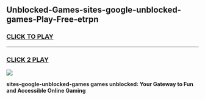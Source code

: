 
## Unblocked-Games-sites-google-unblocked-games-Play-Free-etrpn
<h3>
<a href="https://premium76.site?title=sites-google-unblocked-games&ref=18A1">CLICK TO PLAY</a></h3>
<hr>

<h3>
<a href="https://premium76.site?title=sites-google-unblocked-games&ref=18A1">CLICK 2 PLAY</a>
  
</h3>

<a href="https://premium76.site?title=sites-google-unblocked-games&ref=18A1"><img src="https://clearcache.store/games.png"></a>


**sites-google-unblocked-games games unblocked: Your Gateway to Fun and Accessible Online Gaming**
